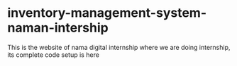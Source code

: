 # inventory-management-system-naman-intership
This is the website of nama digital internship where we are doing internship, its complete code setup is here

